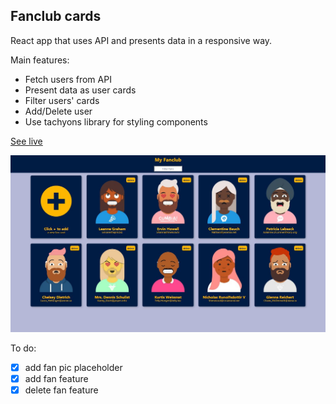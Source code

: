 ## Fanclub cards

React app that uses API and presents data in a responsive way.

Main features:

- Fetch users from API
- Present data as user cards
- Filter users' cards
- Add/Delete user
- Use tachyons library for styling components

[See live](https://miloszcwen.github.io/fans/)

![App screenshot](/public/fans.jpg)

To do:

- [x] add fan pic placeholder
- [x] add fan feature
- [x] delete fan feature
